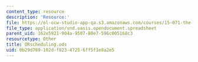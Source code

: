 ```yaml
---
content_type: resource
description: 'Resource:'
file: https://ol-ocw-studio-app-qa.s3.amazonaws.com/courses/15-071-the-analytics-edge-spring-2017/0b29d789102df82347256ff5f1e8a2e5_ORscheduling.ods
file_type: application/vnd.oasis.opendocument.spreadsheet
parent_uid: 162e5921-904a-9507-80e7-596c005168c3
resourcetype: Other
title: ORscheduling.ods
uid: 0b29d789-102d-f823-4725-6ff5f1e8a2e5
---
```

